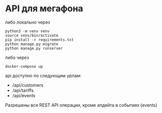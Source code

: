 # API для мегафона

либо локально через

    python3 -m venv venv
    source venv/bin/activate
    pip install -r requirements.txt
    python manage.py migrate
    python manage.py runserver

либо через 

    docker-compose up

api доступно по следующим урлам:

- /api/customers
- /api/tariffs
- /api/events

Разрешены все REST API операции, кроме апдейта в событиях (events)
